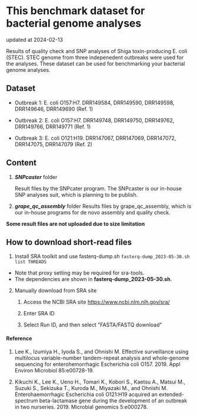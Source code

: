 # This benchmark dataset for bacterial genome analyses

updated at 2024-02-13

Results of quality check and SNP analyses of
Shiga toxin-producing E. coli (STEC).  STEC genome from three indepenedent outbreaks were used for the analyses. These dataset can be used for benchmarking your bacterial genome analyses.

## Dataset
* Outbreak 1: E. coli O157:H7. DRR149584, DRR149590, DRR149598, DRR149646, DRR149690  (Ref. 1)
* Outbreak 2: E. coli O157:H7. DRR149748, DRR149750, DRR149762, DRR149766, DRR149771  (Ref. 1)

* Outbreak 3: E. coli O121:H19. DRR147067, DRR147069, DRR147072, DRR147075, DRR147079  (Ref. 2)

## Content
1. ***SNPcaster*** folder

    Result files by the SNPcater program. The SNPcaster is our in-house SNP analyses suit, which is planning to be publish. 

2. ***grape_qc_assembly*** folder
    Results files by grape_qc_assembly, which is our in-house programs for de novo assembly and quality check. 

**Some result files are not uploaded due to size limitation** 

## How to download  short-read files
1. Install SRA toolkit and use fasterq-dump.sh
`fasterq-dump_2023-05-30.sh list THREADS`
* Note that proxy setting may be required for sra-tools.
* The dependencies are shown in **fasterq-dump_2023-05-30.sh**.

2. Manually download from SRA site

    1. Access the NCBI SRA site
https://www.ncbi.nlm.nih.gov/sra/

    2. Enter SRA ID
    3. Select Run ID, and then select "FASTA/FASTQ download"


#### Reference
1. Lee K., Izumiya H., Iyoda S., and Ohnishi M. Effective surveillance using multilocus variable-number tandem-repeat analysis and whole-genome sequencing for enterohemorrhagic Escherichia coli O157. 2019. Appl Environ Microbiol 85:e00728-19.

2. Kikuchi K., Lee K., Ueno H., Tomari K., Kobori S., Kaetsu A., Matsui M., Suzuki S., Sekizuka T., Kuroda M., Miyazaki M., and Ohnishi M. Enterohaemorrhagic Escherichia coli O121:H19 acquired an extended-spectrum beta-lactamase gene during the development of an outbreak in two nurseries. 2019. Microbial genomics 5:e000278.



